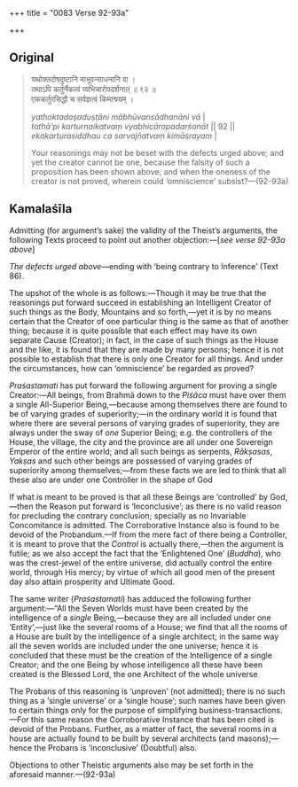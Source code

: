+++
title = "0083 Verse 92-93a"

+++
## Original 
>
> यथोक्तदोषदुष्टानि माभूवन्साधनानि वा ।  
> तथाऽपि कर्तुर्नैकत्वं व्यभिचारोपदर्शनात् ॥ ९२ ॥  
> एककर्तुरसिद्धौ च सर्वज्ञत्वं किमाश्रयम् । 
>
> *yathoktadoṣaduṣṭāni mābhūvansādhanāni vā* \|  
> *tathā'pi karturnaikatvaṃ vyabhicāropadarśanāt* \|\| 92 \|\|  
> *ekakarturasiddhau ca sarvajñatvaṃ kimāśrayam* \| 
>
> Your reasonings may not be beset with the defects urged above; and yet the creator cannot be one, because the falsity of such a proposition has been shown above; and when the oneness of the creator is not proved, wherein could ‘omniscience’ subsist?—(92-93a)



## Kamalaśīla

Admitting (for argument’s sake) the validity of the Theist’s arguments, the following Texts proceed to point out another objection:—[*see verse 92-93a above*]

*The defects urged above*—ending with ‘being contrary to Inference’ (Text 86).

The upshot of the whole is as follows:—Though it may be true that the reasonings put forward succeed in establishing an Intelligent Creator of such things as the Body, Mountains and so forth,—yet it is by no means certain that the Creator of one particular thing is the same as that of another thing; because it is quite possible that each effect may have its own separate Cause (Creator); in fact, in the case of such things as the House and the like, it is found that they are made by many persons; hence it is not possible to establish that there is only one Creator for all things. And under the circumstances, how can ‘omniscience’ be regarded as proved?

*Praśastamati* has put forward the following argument for proving a single Creator:—All beings, from Brahmā down to the *Piśāca* must have over them a single All-Superior Being,—because among themselves there are found to be of varying grades of superiority;—in the ordinary world it is found that where there are several persons of varying grades of superiority, they are always under the sway of *one* Superior Being; e.g. the controllers of the House, the village, the city and the province are all under one Sovereign Emperor of the entire world; and all such beings as serpents, *Rākṣasas*, *Yakṣas* and such other beings are possessed of varying grades of superiority among themselves;—from these facts we are led to think that all these also are under one Controller in the shape of God

If what is meant to be proved is that all these Beings are ‘controlled’ by God,—then the Reason put forward is ‘Inconclusive’; as there is no valid reason for precluding the contrary conclusion; specially as no Invariable Concomitance is admitted. The Corroborative Instance also is found to be devoid of the Probandum.—If from the mere fact of there being a Controller, it is meant to prove that the *Control* is actually there,—then the argument is futile; as we also accept the fact that the ‘Enlightened One’ (*Buddha*), who was the crest-jewel of the entire universe, did actually control the entire world, through His mercy; by virtue of which all good men of the present day also attain prosperity and Ultimate Good.

The same writer (*Praśastamati*) has adduced the following further argument:—“All the Seven Worlds must have been created by the intelligence of a *single* Being,—because they are all included under one ‘Entity’,—just like the several rooms of a House; we find that all the rooms of a House are built by the intelligence of a single architect; in the same way all the seven worlds are included under the one universe; hence it is concluded that these must be the creation of the Intelligence of a single Creator; and the one Being by whose intelligence all these have been created is the Blessed Lord, the one Architect of the whole universe

The Probans of this reasoning is ‘unproven’ (not admitted); there is no such thing as a ‘single universe’ or a ‘single house’; such names have been given to certain things only for the purpose of simplifying business-transactions.—For this same reason the Corroborative Instance that has been cited is devoid of the Probans. Further, as a matter of fact, the several rooms in a house are actually found to be built by several architects (and masons);—hence the Probans is ‘inconclusive’ (Doubtful) also.

Objections to other Theistic arguments also may be set forth in the aforesaid manner.—(92-93a)


